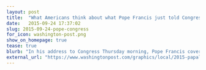 ```yaml
---
layout: post
title:  "What Americans think about what Pope Francis just told Congress"
date:   2015-09-24 17:37:02
slug: 2015-09-24-pope-congress
for_icon: washington-post.png
show_on_homepage: true
tease: true
blurb: "In his address to Congress Thursday morning, Pope Francis covered many issues that are contentious in American politics. Here is how what he said matches up with the opinions of Americans."
external_url: "https://www.washingtonpost.com/graphics/local/2015-papal-visit/pope-congress/"
---
```


